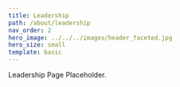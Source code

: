 ```yaml
---
title: Leadership
path: /about/leadership
nav_order: 2
hero_image: ../../../images/header_faceted.jpg
hero_size: small
template: basic
---
```

Leadership Page Placeholder.